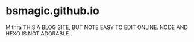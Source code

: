 # bsmagic.github.io
Mithra
THIS A BLOG SITE, BUT NOTE EASY TO EDIT ONLINE. NODE AND HEXO IS NOT ADORABLE.
